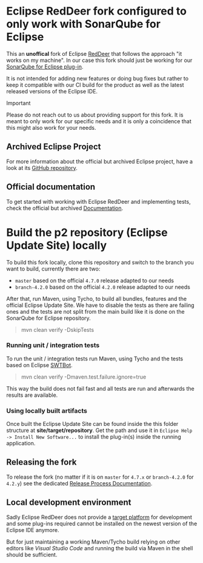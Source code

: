 # Eclipse RedDeer fork configured to only work with SonarQube for Eclipse

This an **unoffical** fork of Eclipse [RedDeer](http://www.eclipse.org/reddeer) that follows the
approach "it works on my machine". In our case this fork should just be working for our
[SonarQube for Eclipse plug-in](https://github.com/SonarSource/sonarlint-eclipse).

It is not intended for adding new features or doing bug fixes but rather to keep it compatible with
our CI build for the product as well as the latest released versions of the Eclipse IDE.

> [!IMPORTANT]
> 
> Please do not reach out to us about providing support for this fork. It is meant to only work for
> our specific needs and it is only a coincidence that this might also work for your needs.

## Archived Eclipse Project

For more information about the official but archived Eclipse project, have a look at its
[GitHub repository](https://github.com/eclipse-archived/reddeer).

## Official documentation

To get started with working with Eclipse RedDeer and implementing tests, check the official but
archived [Documentation](https://github.com/eclipse/reddeer/wiki).

# Build the p2 repository (Eclipse Update Site) locally

To build this fork locally, clone this repository and switch to the branch you want to build,
currently there are two:

- `master` based on the official `4.7.0` release adapted to our needs
- `branch-4.2.0` based on the official `4.2.0` release adapted to our needs

After that, run Maven, using Tycho, to build all bundles, features and the official Eclipse Update
Site. We have to disable the tests as there are failing ones and the tests are not split from the
main build like it is done on the SonarQube for Eclipse repository.

> mvn clean verify -DskipTests

### Running unit / integration tests

To run the unit / integration tests run Maven, using Tycho and the tests based on Eclipse
[SWTBot](https://projects.eclipse.org/projects/technology.swtbot).

> mvn clean verify -Dmaven.test.failure.ignore=true

This way the build does not fail fast and all tests are run and afterwards the results are
available.

### Using locally built artifacts

Once built the Eclipse Update Site can be found inside the this folder structure at
**site/target/repository**. Get the path and use it in `Eclipse Help -> Install New Software...` to
install the plug-in(s) inside the running application.

## Releasing the fork

To release the fork (no matter if it is on `master` for `4.7.x` or `branch-4.2.0` for `4.2.y`) see
the dedicated [Release Process Documentation](RELEASE.md).

## Local development environment

Sadly Eclipse RedDeer does not provide a
[target platform](https://help.eclipse.org/latest/index.jsp?topic=%2Forg.eclipse.pde.doc.user%2Fconcepts%2Ftarget.htm)
for development and some plug-ins required cannot be installed on the newest version of the Eclipse
IDE anymore.

But for just maintaining a working Maven/Tycho build relying on other editors like
*Visual Studio Code* and running the build via Maven in the shell should be sufficient.
